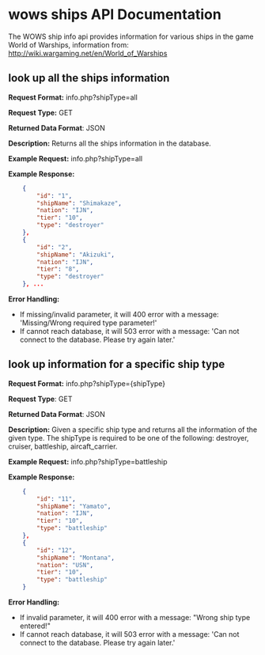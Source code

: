 # wows ships API Documentation
The WOWS ship info api provides information for various ships in the game World
of Warships, information from: http://wiki.wargaming.net/en/World_of_Warships

## look up all the ships information
**Request Format:** info.php?shipType=all

**Request Type:** GET

**Returned Data Format**: JSON

**Description:** Returns all the ships information in the database.


**Example Request:** info.php?shipType=all

**Example Response:**

```json
    {
        "id": "1",
        "shipName": "Shimakaze",
        "nation": "IJN",
        "tier": "10",
        "type": "destroyer"
    },
    {
        "id": "2",
        "shipName": "Akizuki",
        "nation": "IJN",
        "tier": "8",
        "type": "destroyer"
    }, ...
```

**Error Handling:**
- If missing/invalid parameter, it will 400 error with a message:
                              'Missing/Wrong required type parameter!'
- If cannot reach database, it will 503 error with a message:
                    'Can not connect to the database. Please try again later.'

## look up information for a specific ship type
**Request Format:** info.php?shipType={shipType}

**Request Type**: GET

**Returned Data Format**: JSON

**Description:** Given a specific ship type and returns all the information of the
given type. The shipType is required to be one of the following: destroyer, cruiser,
battleship, aircaft_carrier.

**Example Request:** info.php?shipType=battleship

**Example Response:**

```json
    {
        "id": "11",
        "shipName": "Yamato",
        "nation": "IJN",
        "tier": "10",
        "type": "battleship"
    },
    {
        "id": "12",
        "shipName": "Montana",
        "nation": "USN",
        "tier": "10",
        "type": "battleship"
    }

```

**Error Handling:**
- If invalid parameter, it will 400 error with a message:
                                  "Wrong ship type entered!"
- If cannot reach database, it will 503 error with a message:
                      'Can not connect to the database. Please try again later.'

